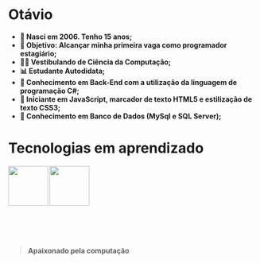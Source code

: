 ## <h1><b>Otávio<b></h1>

- 👋 Nasci em 2006. Tenho 15 anos;
- 🌟 Objetivo: Alcançar minha primeira vaga como programador estagiário;
- 🧑‍🎓 Vestibulando de Ciência da Computação;
- 📊 Estudante Autodidata;
- 📌 Conhecimento em Back-End com a utilização da linguagem de programação C#;
- 📌 Iniciante em JavaScript, marcador de texto HTML5 e estilização de texto CSS3;
- 🎲 Conhecimento em Banco de Dados (MySql e SQL Server);
  
## <h1>Tecnologias em aprendizado</h1>
<img src="https://user-images.githubusercontent.com/101956836/169415424-23ee1669-4216-4212-915f-e057b08a171f.png" height=80px>
<img src="https://user-images.githubusercontent.com/101956836/169415439-1e833a15-9fab-4ebf-93ab-3f2f8c3963ef.png" height=80px>

<br><br><br><blockquote>Apaixonado pela computação</blockquote>
